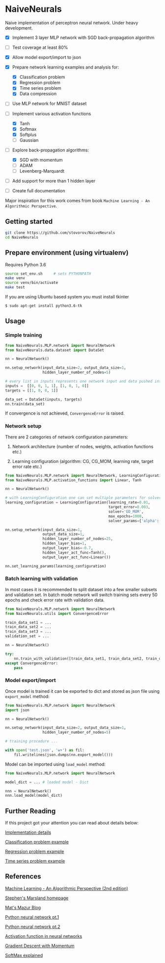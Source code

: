 NaiveNeurals
============

Naive implementation of perceptron neural network. Under heavy development.


- [X] Implement 3 layer MLP network with SGD back-propagation algorithm
- [ ] Test coverage at least 80%
- [X] Allow model export/import to json
- [X] Prepare network learning examples and analysis for:
    - [X] Classification problem
    - [X] Regression problem
    - [X] Time series problem
    - [X] Data compression
- [ ] Use MLP network for MNIST dataset
- [ ] Implement various activation functions
    - [X] Tanh
    - [X] Softmax
    - [X] Softplus
    - [ ] Gaussian
- [ ] Explore back-propagation algorithms:
    - [X] SGD with momentum
    - [ ] ADAM
    - [ ] Levenberg-Marquardt
- [ ] Add support for more than 1 hidden layer
- [ ] Create full documentation


Major inspiration for this work comes from book ``Machine Learning - An Algorithmic Perspective``.


Getting started
---------------

```bash
git clone https://github.com/stovorov/NaiveNeurals
cd NaiveNeurals
```


Prepare environment (using virtualenv)
--------------------------------------

Requires Python 3.6

```bash
source set_env.sh     # sets PYTHONPATH
make venv
source venv/bin/activate
make test
```

If you are using Ubuntu based system you must install tkinter

```bash
$ sudo apt-get install python3.6-tk
```

Usage
-----

### Simple training

```python
from NaiveNeurals.MLP.network import NeuralNetwork
from NaiveNeurals.data.dataset import DataSet

nn = NeuralNetwork()

nn.setup_network(input_data_size=2, output_data_size=1,
                 hidden_layer_number_of_nodes=5)

# every list in inputs represents one network input and data pushed into network
inputs =  [[0, 0, 1, 1], [1, 0, 1, 0]]
targets = [[1, 0, 0, 1]]

data_set = DataSet(inputs, targets)
nn.train(data_set)
```

If convergence is not achieved, ``ConvergenceError`` is raised.

### Network setup

There are 2 categories of network configuration parameters:

1. Network architecture (number of nodes, weights, activation functions etc.)

2. Learning configuration (algorithm: CG, CG_MOM, learning rate, target error rate etc.)

```python
from NaiveNeurals.MLP.network import NeuralNetwork, LearningConfiguration
from NaiveNeurals.MLP.activation_functions import Linear, Tanh

nn = NeuralNetwork()

# with LearningConfiguration one can set multiple parameters for solver algorithm 
learning_configuration = LearningConfiguration(learning_rate=0.01,
                                               target_error=0.003,
                                               solver='GD_MOM',
                                               max_epochs=1000,
                                               solver_params={'alpha': 0.95})

nn.setup_network(input_data_size=1,
                 output_data_size=1,
                 hidden_layer_number_of_nodes=25,
                 hidden_layer_bias=1,
                 output_layer_bias=-0.7,
                 hidden_layer_act_func=Tanh(),
                 output_layer_act_func=Linear())

nn.set_learning_params(learning_configuration)
```

### Batch learning with validation

In most cases it is recommended to split dataset into a few smaller subsets and validation set.
In batch mode network will switch training sets every 50 epochs and check error rate with validation data.

```python
from NaiveNeurals.MLP.network import NeuralNetwork
from NaiveNeurals.utils import ConvergenceError

train_data_set1 = ...
train_data_set2 = ...
train_data_set3 = ...
validation_set = ...

nn = NeuralNetwork()

try:
    nn.train_with_validation([train_data_set1, train_data_set2, train_data_set3], validation_set)
except ConvergenceError:
    pass
```

### Model export/import

Once model is trained it can be exported to dict and stored as json file using ``export_model`` method:

```python
from NaiveNeurals.MLP.network import NeuralNetwork
import json

nn = NeuralNetwork()

nn.setup_network(input_data_size=2, output_data_size=1,
                 hidden_layer_number_of_nodes=5)

# training procedure ...

with open('test.json', 'w+') as fil:
    fil.writelines(json.dumps(nn.export_model()))
```

Model can be imported using ``load_model`` method:

```python
from NaiveNeurals.MLP.network import NeuralNetwork

model_dict = ... # loaded model - Dict

nnn = NeuralNetwork()
nnn.load_model(model_dict)
```

Further Reading
---------------

If this project got your attention you can read about details below:

[Implementation details](docs/implementation_details.md)

[Classification problem example](docs/classification.md)

[Regression problem example](docs/regression.md)

[Time series problem example](docs/time_series.md)


References
----------

[Machine Learning - An Algorithmic Perspective (2nd edition)](https://www.amazon.com/Machine-Learning-Algorithmic-Perspective-Recognition/dp/1466583282/ref=dp_ob_title_bk)

[Stephen's Marsland homepage](https://seat.massey.ac.nz/personal/s.r.marsland/mlbook.html)

[Mat's Mazur Blog](https://mattmazur.com/2015/03/17/a-step-by-step-backpropagation-example/)

[Python neural network pt.1](https://iamtrask.github.io/2015/07/12/basic-python-network/)

[Python neural network pt.2](https://iamtrask.github.io/2015/07/27/python-network-part2/)

[Activation function in neural networks](https://towardsdatascience.com/activation-functions-neural-networks-1cbd9f8d91d6)

[Gradient Descent with Momentum](http://www.cs.bham.ac.uk/~jxb/NN/l8.pdf)

[SoftMax explained](https://eli.thegreenplace.net/2016/the-softmax-function-and-its-derivative/)
